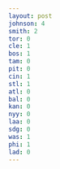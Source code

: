 ```yaml
---
layout: post
johnson: 4
smith: 2
tor: 0
cle: 1
bos: 1
tam: 0
pit: 0
cin: 1
stl: 1
atl: 0
bal: 0
kan: 0
nyy: 0
laa: 0
sdg: 0
was: 1
phi: 1
lad: 0
---
```

